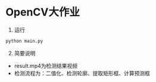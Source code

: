 # OpenCV大作业

1. 运行
```cmd
python main.py
```
2. 简要说明
- result.mp4为检测结果视频
- 检测流程为：二值化、检测轮廓、提取矩形框、计算预测框